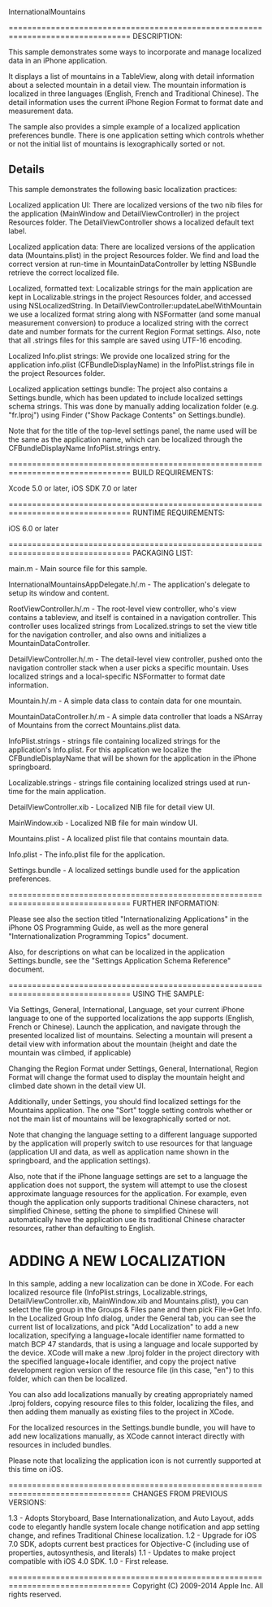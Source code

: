 InternationalMountains

================================================================================
DESCRIPTION:

This sample demonstrates some ways to incorporate and manage localized data in
an iPhone application.  

It displays a list of mountains in a TableView, along with detail information
about a selected mountain in a detail view.  The mountain information is 
localized in three languages (English, French and Traditional Chinese).  The
detail information uses the current iPhone Region Format to format date and
measurement data.

The sample also provides a simple example of a localized application preferences
bundle.  There is one application setting which controls whether or not the
initial list of mountains is lexographically sorted or not.

Details
-------

This sample demonstrates the following basic localization practices:

Localized application UI: There are localized versions of the two nib files
for the application (MainWindow and DetailViewController) in the project 
Resources folder.  The DetailViewController shows a localized default text 
label.

Localized application data: There are localized versions of the application
data (Mountains.plist) in the project Resources folder.  We find and load the
correct version at run-time in MountainDataController by letting NSBundle
retrieve the correct localized file.

Localized, formatted text: Localizable strings for the main application are kept
in Localizable.strings in the project Resources folder, and accessed using
NSLocalizedString.  In DetailViewController:updateLabelWithMountain we use
a localized format string along with NSFormatter (and some manual measurement 
conversion) to produce a localized string with the correct date and number
formats for the current Region Format settings.  Also, note
that all .strings files for this sample are saved using UTF-16 encoding.

Localized Info.plist strings: We provide one localized string for the application
info.plist (CFBundleDisplayName) in the InfoPlist.strings file in the 
project Resources folder.

Localized application settings bundle: The project also contains a Settings.bundle,
which has been updated to include localized settings schema strings.  This was
done by manually adding localization folder (e.g. "fr.lproj") using Finder
("Show Package Contents" on Settings.bundle).

Note that for the title of the top-level settings panel, the name used will be
the same as the application name, which can be localized through the 
CFBundleDisplayName InfoPlist.strings entry.

================================================================================
BUILD REQUIREMENTS:

Xcode 5.0 or later, iOS SDK 7.0 or later

================================================================================
RUNTIME REQUIREMENTS:

iOS 6.0 or later

================================================================================
PACKAGING LIST:

main.m - Main source file for this sample.

InternationalMountainsAppDelegate.h/.m - The application's delegate to setup 
its window and content.

RootViewController.h/.m - The root-level view controller, who's view contains a 
tableview, and itself is contained in a navigation controller.  This controller
uses localized strings from Localized.strings to set the view title for the
navigation controller, and also owns and initializes a MountainDataController.

DetailViewController.h/.m - The detail-level view controller, pushed onto the
navigation controller stack when a user picks a specific mountain.  Uses
localized strings and a local-specific NSFormatter to format date information.

Mountain.h/.m - A simple data class to contain data for one mountain.

MountainDataController.h/.m - A simple data controller that loads a NSArray
of Mountains from the correct Mountains.plist data.

InfoPlist.strings - strings file containing localized strings for the application's
Info.plist.  For this application we localize the CFBundleDisplayName that
will be shown for the application in the iPhone springboard.  

Localizable.strings - strings file containing localized strings used at 
run-time for the main application.

DetailViewController.xib - Localized NIB file for detail view UI.

MainWindow.xib - Localized NIB file for main window UI.

Mountains.plist - A localized plist file that contains mountain data.

Info.plist - The info.plist file for the application.

Settings.bundle - A localized settings bundle used for the application 
preferences.  

================================================================================
FURTHER INFORMATION:

Please see also the section titled "Internationalizing Applications" in the
iPhone OS Programming Guide, as well as the more general "Internationalization
Programming Topics" document.  

Also, for descriptions on what can be localized in the application Settings.bundle, 
see the "Settings Application Schema Reference" document.

================================================================================
USING THE SAMPLE:

Via Settings, General, International, Language, set your current iPhone
language to one of the supported localizations the app supports (English, 
French or Chinese).  Launch the application, and navigate through the presented
localized list of mountains.  Selecting a mountain will present a detail view
with information about the mountain (height and date the mountain was climbed,
if applicable)

Changing the Region Format under Settings, General, International, Region Format
will change the format used to display the mountain height and climbed date
shown in the detail view UI.

Additionally, under Settings, you should find localized settings for the
Mountains application.  The one "Sort" toggle setting controls whether or
not the main list of mountains will be lexographically sorted or not.

Note that changing the language setting to a different language supported by
the application will properly switch to use resources for that language 
(application UI and data, as well as application name shown in the springboard,
and the application settings).  

Also, note that if the iPhone language settings are set to a language the application
does not support, the system will attempt to use the closest approximate 
language resources for the application.  For example, even though the 
application only supports traditional Chinese characters, not simplified Chinese,
setting the phone to simplified Chinese will automatically have the application
use its traditional Chinese character resources, rather than defaulting to
English.

ADDING A NEW LOCALIZATION
================================================================================

In this sample, adding a new localization can be done in XCode.  For each 
localized resource file (InfoPlist.strings, Localizable.strings, 
DetailViewController.xib, MainWindow.xib and Mountains.plist), you can 
select the file group in the Groups & Files pane and then pick File->Get Info.
In the Localized Group Info dialog, under the General tab, you can see the
current list of localizations, and pick "Add Localization" to add a new 
localization, specifying a language+locale identifier name formatted to match
BCP 47 standards, that is using a language and locale supported by the device.
XCode will make a new .lproj folder in the project directory with the specified
language+locale identifier, and copy the project native development region
version of the resource file (in this case, "en") to this folder, which can
then be localized.  

You can also add localizations manually by creating appropriately named
.lproj folders, copying resource files to this folder, localizing the files,
and then adding them manually as existing files to the project in XCode.

For the localized resources in the Settings.bundle bundle, you will have to
add new localizations manually, as XCode cannot interact directly with
resources in included bundles.

Please note that localizing the application icon is not currently supported
at this time on iOS.

================================================================================
CHANGES FROM PREVIOUS VERSIONS:

1.3 - Adopts Storyboard, Base Internationalization, and Auto Layout, adds code to elegantly handle system locale change notification and app setting change, and refines Traditional Chinese localization.
1.2 - Upgrade for iOS 7.0 SDK, adopts current best practices for Objective-C (including use of properties, autosynthesis, and literals)
1.1 - Updates to make project compatible with iOS 4.0 SDK.
1.0 - First release.

================================================================================
Copyright (C) 2009-2014 Apple Inc. All rights reserved.
